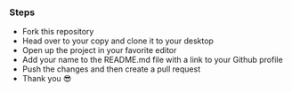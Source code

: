 ### Steps
- Fork this repository
- Head over to your copy and clone it to your desktop
- Open up the project in your favorite editor
- Add your name to the README.md file with a link to your Github profile
- Push the changes and then create a pull request
- Thank you 😎
